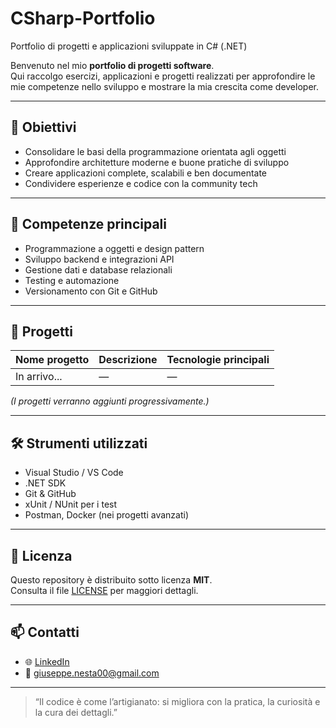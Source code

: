 # CSharp-Portfolio
Portfolio di progetti e applicazioni sviluppate in C# (.NET)

Benvenuto nel mio **portfolio di progetti software**.  
Qui raccolgo esercizi, applicazioni e progetti realizzati per approfondire le mie competenze nello sviluppo e mostrare la mia crescita come developer.

---

## 🚀 Obiettivi
- Consolidare le basi della programmazione orientata agli oggetti  
- Approfondire architetture moderne e buone pratiche di sviluppo  
- Creare applicazioni complete, scalabili e ben documentate  
- Condividere esperienze e codice con la community tech

---

## 🧠 Competenze principali
- Programmazione a oggetti e design pattern  
- Sviluppo backend e integrazioni API  
- Gestione dati e database relazionali  
- Testing e automazione  
- Versionamento con Git e GitHub  

---

## 📂 Progetti
| Nome progetto | Descrizione | Tecnologie principali |
|----------------|-------------|------------------------|
| In arrivo... | — | — |

*(I progetti verranno aggiunti progressivamente.)*

---

## 🛠️ Strumenti utilizzati
- Visual Studio / VS Code  
- .NET SDK  
- Git & GitHub  
- xUnit / NUnit per i test  
- Postman, Docker (nei progetti avanzati)

---

## 📜 Licenza
Questo repository è distribuito sotto licenza **MIT**.  
Consulta il file [LICENSE](./LICENSE) per maggiori dettagli.

---

## 📫 Contatti
- 🌐 [LinkedIn](https://www.linkedin.com/in/giuseppe-nesta/)
- 📧 giuseppe.nesta00@gmail.com

---

> “Il codice è come l’artigianato: si migliora con la pratica, la curiosità e la cura dei dettagli.”


